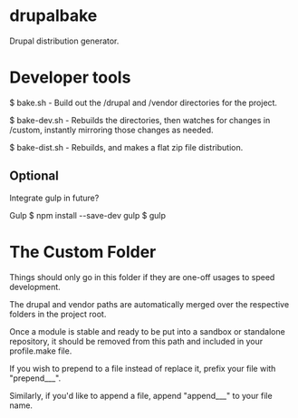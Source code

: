 drupalbake
==========

Drupal distribution generator.


Developer tools
===============

$ bake.sh - Build out the /drupal and /vendor directories for the project.

$ bake-dev.sh - Rebuilds the directories, then watches for changes in /custom, instantly mirroring those changes as needed.

$ bake-dist.sh - Rebuilds, and makes a flat zip file distribution.

Optional
--------

Integrate gulp in future?

Gulp
$ npm install --save-dev gulp
$ gulp

The Custom Folder
=================

Things should only go in this folder if they are one-off usages to speed development.

The drupal and vendor paths are automatically merged over the respective folders in the project root.

Once a module is stable and ready to be put into a sandbox or standalone repository,
it should be removed from this path and included in your profile.make file.

If you wish to prepend to a file instead of replace it, prefix your file with "prepend___".

Similarly, if you'd like to append a file, append "append___" to your file name.